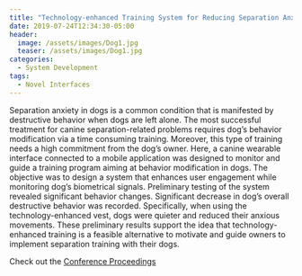 ```yaml
---
title: "Technology-enhanced Training System for Reducing Separation Anxiety in Dogs"
date: 2019-07-24T12:34:30-05:00
header:
  image: /assets/images/Dog1.jpg
  teaser: /assets/images/Dog1.jpg
categories:
  - System Development
tags:
  - Novel Interfaces
---
```



Separation anxiety in dogs is a common condition that is manifested by destructive behavior 
when dogs are left alone. The most successful treatment for canine separation-related problems 
requires dog’s behavior modification via a time consuming training. Moreover, this type of training 
needs a high commitment from the dog’s owner. Here, a canine wearable interface connected to a mobile 
application was designed to monitor and guide a training program aiming at behavior modification in dogs. 
The objective was to design a system that enhances user engagement while monitoring dog’s 
biometrical signals. Preliminary testing of the system revealed significant behavior changes. 
Significant decrease in dog’s overall destructive behavior was recorded. Specifically, when using 
the technology-enhanced vest, dogs were quieter and reduced their anxious movements. 
These preliminary results support the idea that technology-enhanced training is a feasible 
alternative to motivate and guide owners to implement separation training with their dogs.



Check out the [Conference Proceedings][URL] 

[URL]: https://link.springer.com/chapter/10.1007/978-3-030-23525-3_58

